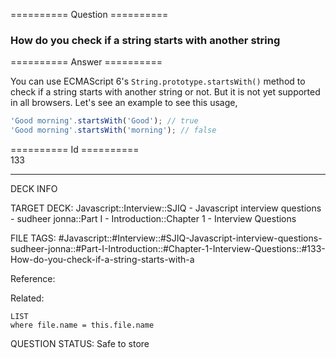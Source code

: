 ========== Question ==========  

### How do you check if a string starts with another string  

========== Answer ==========  

You can use ECMAScript 6's `String.prototype.startsWith()` method to check if a string starts with another string or not. But it is not yet supported in all browsers. Let's see an example to see this usage,

```javascript
'Good morning'.startsWith('Good'); // true
'Good morning'.startsWith('morning'); // false
```

========== Id ==========  
133

---

DECK INFO

TARGET DECK: Javascript::Interview::SJIQ - Javascript interview questions - sudheer jonna::Part I - Introduction::Chapter 1 - Interview Questions

FILE TAGS: #Javascript::#Interview::#SJIQ-Javascript-interview-questions-sudheer-jonna::#Part-I-Introduction::#Chapter-1-Interview-Questions::#133-How-do-you-check-if-a-string-starts-with-a

Reference:

Related:

```dataview
LIST
where file.name = this.file.name
```

QUESTION STATUS: Safe to store
